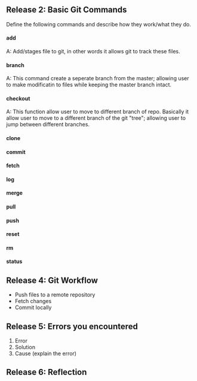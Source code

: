 ## Release 2: Basic Git Commands
Define the following commands and describe how they work/what they do.  


#### add
<!-- Your defnition here -->
A: Add/stages file to git, in other words it allows git to track these files.

#### branch
A: This command create a seperate branch from the master; allowing user to make modificatin to files while keeping the master branch intact. 


#### checkout
A: This function allow user to move to different branch of repo. Basically it allow user to move to a different branch of the git "tree"; allowing user to jump between different branches.
<!-- Your defnition here -->

#### clone
<!-- Your defnition here -->

#### commit
<!-- Your defnition here -->

#### fetch
<!-- Your defnition here -->

#### log
<!-- Your defnition here -->

#### merge
<!-- Your defnition here -->

#### pull
<!-- Your defnition here -->

#### push
<!-- Your defnition here -->

#### reset
<!-- Your defnition here -->

#### rm
<!-- Your defnition here -->

#### status


## Release 4: Git Workflow

- Push files to a remote repository
- Fetch changes
- Commit locally

## Release 5: Errors you encountered
1. Error
2. Solution
3. Cause (explain the error)

## Release 6: Reflection